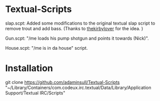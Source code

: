 Textual-Scripts
=====================

slap.scpt: Added some modifications to the original textual slap script to remove trout and add bass. (Thanks to [thekirbylover](http://adam.hbang.ws) for the idea. )

Gun.scpt: "/me loads his pump shotgun and points it towards (Nick)".

House.scpt: "/me is in da house" script. 

Installation
=====================

git clone https://github.com/adaminsull/Textual-Scripts "~/Library/Containers/com.codeux.irc.textual/Data/Library/Application Support/Textual IRC/Scripts"

